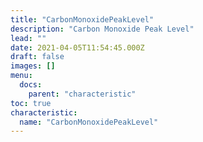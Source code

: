 ```yaml
---
title: "CarbonMonoxidePeakLevel"
description: "Carbon Monoxide Peak Level"
lead: ""
date: 2021-04-05T11:54:45.000Z
draft: false
images: []
menu:
  docs:
    parent: "characteristic"
toc: true
characteristic:
  name: "CarbonMonoxidePeakLevel"
---
```

